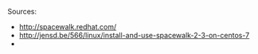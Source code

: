 Sources: 
* http://spacewalk.redhat.com/
* http://jensd.be/566/linux/install-and-use-spacewalk-2-3-on-centos-7
* 